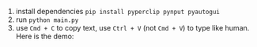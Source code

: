 1. install dependencies `pip install pyperclip pynput pyautogui`
2. run `python main.py`
3. use `Cmd + C` to copy text, use `Ctrl + V` (not `Cmd + V`) to type like human. Here is the demo:
